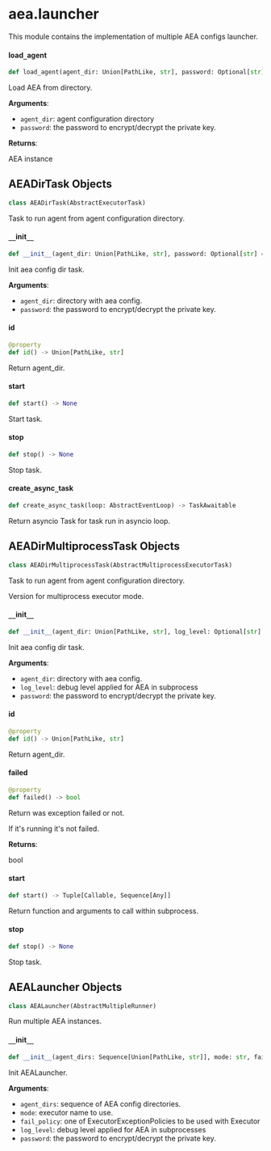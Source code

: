 <a id="aea.launcher"></a>

# aea.launcher

This module contains the implementation of multiple AEA configs launcher.

<a id="aea.launcher.load_agent"></a>

#### load`_`agent

```python
def load_agent(agent_dir: Union[PathLike, str], password: Optional[str] = None) -> AEA
```

Load AEA from directory.

**Arguments**:


- `agent_dir`: agent configuration directory
- `password`: the password to encrypt/decrypt the private key.

**Returns**:

AEA instance

<a id="aea.launcher.AEADirTask"></a>

## AEADirTask Objects

```python
class AEADirTask(AbstractExecutorTask)
```

Task to run agent from agent configuration directory.

<a id="aea.launcher.AEADirTask.__init__"></a>

#### `__`init`__`

```python
def __init__(agent_dir: Union[PathLike, str], password: Optional[str] = None) -> None
```

Init aea config dir task.

**Arguments**:

- `agent_dir`: directory with aea config.
- `password`: the password to encrypt/decrypt the private key.

<a id="aea.launcher.AEADirTask.id"></a>

#### id

```python
@property
def id() -> Union[PathLike, str]
```

Return agent_dir.

<a id="aea.launcher.AEADirTask.start"></a>

#### start

```python
def start() -> None
```

Start task.

<a id="aea.launcher.AEADirTask.stop"></a>

#### stop

```python
def stop() -> None
```

Stop task.

<a id="aea.launcher.AEADirTask.create_async_task"></a>

#### create`_`async`_`task

```python
def create_async_task(loop: AbstractEventLoop) -> TaskAwaitable
```

Return asyncio Task for task run in asyncio loop.

<a id="aea.launcher.AEADirMultiprocessTask"></a>

## AEADirMultiprocessTask Objects

```python
class AEADirMultiprocessTask(AbstractMultiprocessExecutorTask)
```

Task to run agent from agent configuration directory.

Version for multiprocess executor mode.

<a id="aea.launcher.AEADirMultiprocessTask.__init__"></a>

#### `__`init`__`

```python
def __init__(agent_dir: Union[PathLike, str], log_level: Optional[str] = None, password: Optional[str] = None) -> None
```

Init aea config dir task.

**Arguments**:

- `agent_dir`: directory with aea config.
- `log_level`: debug level applied for AEA in subprocess
- `password`: the password to encrypt/decrypt the private key.

<a id="aea.launcher.AEADirMultiprocessTask.id"></a>

#### id

```python
@property
def id() -> Union[PathLike, str]
```

Return agent_dir.

<a id="aea.launcher.AEADirMultiprocessTask.failed"></a>

#### failed

```python
@property
def failed() -> bool
```

Return was exception failed or not.

If it's running it's not failed.

**Returns**:

bool

<a id="aea.launcher.AEADirMultiprocessTask.start"></a>

#### start

```python
def start() -> Tuple[Callable, Sequence[Any]]
```

Return function and arguments to call within subprocess.

<a id="aea.launcher.AEADirMultiprocessTask.stop"></a>

#### stop

```python
def stop() -> None
```

Stop task.

<a id="aea.launcher.AEALauncher"></a>

## AEALauncher Objects

```python
class AEALauncher(AbstractMultipleRunner)
```

Run multiple AEA instances.

<a id="aea.launcher.AEALauncher.__init__"></a>

#### `__`init`__`

```python
def __init__(agent_dirs: Sequence[Union[PathLike, str]], mode: str, fail_policy: ExecutorExceptionPolicies = ExecutorExceptionPolicies.propagate, log_level: Optional[str] = None, password: Optional[str] = None) -> None
```

Init AEALauncher.

**Arguments**:

- `agent_dirs`: sequence of AEA config directories.
- `mode`: executor name to use.
- `fail_policy`: one of ExecutorExceptionPolicies to be used with Executor
- `log_level`: debug level applied for AEA in subprocesses
- `password`: the password to encrypt/decrypt the private key.

